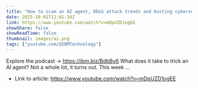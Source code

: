 ```yaml
---
title: "How to scam an AI agent, DDoS attack trends and busting cybersecurity myths"
date: 2025-10-01T11:01:34Z
link: https://www.youtube.com/watch?v=mDpUZD1ogEE
showShare: false
showReadTime: false
thumbnail: images/ai.png
tags: ["youtube.com/@IBMTechnology"]
---
```

Explore the podcast → https://ibm.biz/BdbBv6 What does it take to trick an AI agent? Not a whole lot, it turns out. This week ...

- Link to article: https://www.youtube.com/watch?v=mDpUZD1ogEE